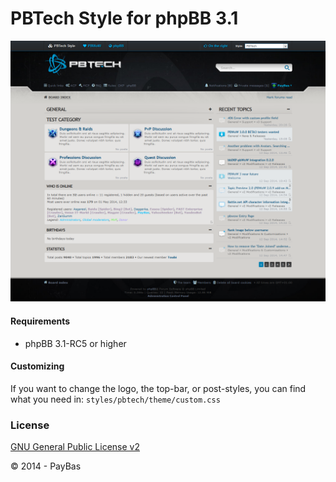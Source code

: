PBTech Style for phpBB 3.1
============

![Screenshot](screenshot.png)

#### Requirements
- phpBB 3.1-RC5 or higher

#### Customizing
If you want to change the logo, the top-bar, or post-styles, you can find what you need in:
`styles/pbtech/theme/custom.css`

### License
[GNU General Public License v2](http://opensource.org/licenses/GPL-2.0)

© 2014 - PayBas
